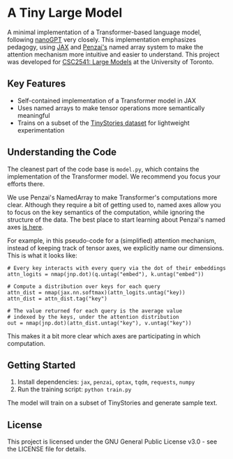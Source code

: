 # A Tiny Large Model

A minimal implementation of a Transformer-based language model, following [nanoGPT](https://github.com/karpathy/nanoGPT) very closely. This implementation emphasizes pedagogy, using [JAX](https://github.com/jax-ml/jax) and [Penzai's](https://github.com/google-deepmind/penzai) named array system to make the attention mechanism more intuitive and easier to understand. This project was developed for [CSC2541: Large Models](https://www.cs.toronto.edu/~cmaddis/courses/csc2541_w25/) at the University of Toronto.

## Key Features

- Self-contained implementation of a Transformer model in JAX
- Uses named arrays to make tensor operations more semantically meaningful
- Trains on a subset of the [TinyStories dataset](https://arxiv.org/abs/2305.07759) for lightweight experimentation

## Understanding the Code
The cleanest part of the code base is `model.py`, which contains the implementation of the Transformer model. We recommend you focus your efforts there.

We use Penzai's NamedArray to make Transformer's computations more clear. Although they require a bit of getting used to, named axes allow you to focus on the key semantics of the computation, while ignoring the structure of the data. The best place to start learning about Penzai's named axes [is here](https://penzai.readthedocs.io/en/stable/notebooks/named_axes.html). 

For example, in this pseudo-code for a (simplified) attention mechanism, instead of keeping track of tensor axes, we explicitly name our dimensions. This is what it looks like:

    # Every key interacts with every query via the dot of their embeddings
    attn_logits = nmap(jnp.dot)(q.untag("embed"), k.untag("embed"))

    # Compute a distribution over keys for each query
    attn_dist = nmap(jax.nn.softmax)(attn_logits.untag("key))
    attn_dist = attn_dist.tag("key")

    # The value returned for each query is the average value
    # indexed by the keys, under the attention distribution
    out = nmap(jnp.dot)(attn_dist.untag("key"), v.untag("key"))


This makes it a bit more clear which axes are participating in which computation.

## Getting Started

1. Install dependencies: `jax`, `penzai`, `optax`, `tqdm`, `requests`, `numpy`
2. Run the training script: `python train.py`

The model will train on a subset of TinyStories and generate sample text.

## License

This project is licensed under the GNU General Public License v3.0 - see the LICENSE file for details.
